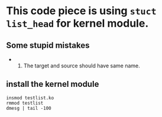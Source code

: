 # This code piece is using `stuct list_head` for kernel module.
## Some stupid mistakes
* 1. The target and source should have same name.

## install the kernel module
```
insmod testlist.ko
rmmod testlist
dmesg | tail -100
```